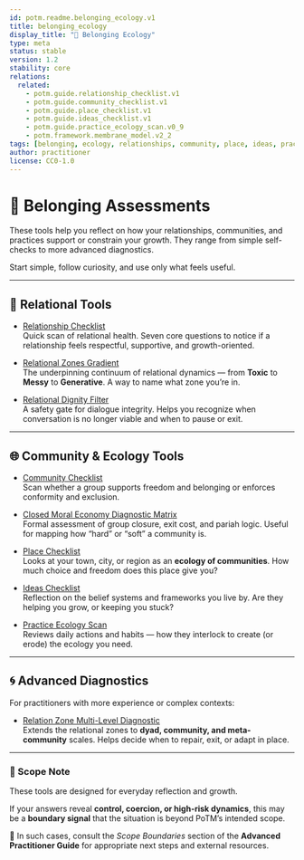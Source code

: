 ```yaml
---
id: potm.readme.belonging_ecology.v1
title: belonging_ecology
display_title: "🌱 Belonging Ecology"
type: meta
status: stable
version: 1.2
stability: core
relations:
  related: 
    - potm.guide.relationship_checklist.v1
    - potm.guide.community_checklist.v1
    - potm.guide.place_checklist.v1
    - potm.guide.ideas_checklist.v1
    - potm.guide.practice_ecology_scan.v0_9
    - potm.framework.membrane_model.v2_2
tags: [belonging, ecology, relationships, community, place, ideas, practices, meta]
author: practitioner
license: CC0-1.0
---
```


# 🌱 Belonging Assessments

These tools help you reflect on how your relationships, communities, and practices support or constrain your growth. They range from simple self-checks to more advanced diagnostics.  

Start simple, follow curiosity, and use only what feels useful.

---

## 💞 Relational Tools

- [Relationship Checklist](relationship_checklist.md)  
  Quick scan of relational health. Seven core questions to notice if a relationship feels respectful, supportive, and growth-oriented.  

- [Relational Zones Gradient](relational_zones_gradient.md)  
  The underpinning continuum of relational dynamics — from **Toxic** to **Messy** to **Generative**. A way to name what zone you’re in.  

- [Relational Dignity Filter](relational_dignity_filter.md)  
  A safety gate for dialogue integrity. Helps you recognize when conversation is no longer viable and when to pause or exit.  

---

## 🌐 Community & Ecology Tools

- [Community Checklist](community_checklist.md)  
  Scan whether a group supports freedom and belonging or enforces conformity and exclusion.  

- [Closed Moral Economy Diagnostic Matrix](closed_moral_economy_diagnostic_matrix.md)  
  Formal assessment of group closure, exit cost, and pariah logic. Useful for mapping how “hard” or “soft” a community is.  

- [Place Checklist](place_checklist.md)  
  Looks at your town, city, or region as an **ecology of communities**. How much choice and freedom does this place give you?  

- [Ideas Checklist](ideas_checklist.md)  
  Reflection on the belief systems and frameworks you live by. Are they helping you grow, or keeping you stuck?  

- [Practice Ecology Scan](practice_ecology_scan.md)  
  Reviews daily actions and habits — how they interlock to create (or erode) the ecology you need.  

---

## 🌀 Advanced Diagnostics

For practitioners with more experience or complex contexts:  

- [Relation Zone Multi-Level Diagnostic](relation_zone_multi_level.md)  
  Extends the relational zones to **dyad, community, and meta-community** scales. Helps decide when to repair, exit, or adapt in place.  

---

### 🔎 Scope Note
These tools are designed for everyday reflection and growth.  

If your answers reveal **control, coercion, or high-risk dynamics**, this may be a **boundary signal** that the situation is beyond PoTM’s intended scope.  

📌 In such cases, consult the *Scope Boundaries* section of the **Advanced Practitioner Guide** for appropriate next steps and external resources.


